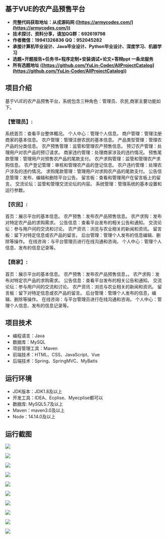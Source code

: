 ## 基于VUE的农产品预售平台

- <b>完整代码获取地址：从戎源码网 ([https://armycodes.com/](https://armycodes.com/))</b>
- <b>技术探讨、资料分享，请加QQ群：692619798</b> 
- <b>作者微信：19941326836  QQ：952045282</b> 
- <b>承接计算机毕业设计、Java毕业设计、Python毕业设计、深度学习、机器学习</b>
- <b>选题+开题报告+任务书+程序定制+安装调试+论文+答辩ppt 一条龙服务</b>
- <b>所有选题地址 ([https://github.com/YuLin-Coder/AllProjectCatalog](https://github.com/YuLin-Coder/AllProjectCatalog)) </b>

## 项目介绍
基于VUE的农产品预售平台，系统包含三种角色：管理员、农民,商家主要功能如下。

### 【管理员】:
系统首页：查看平台整体概况。
个人中心：管理个人信息。
商户管理：管理注册商家的基本信息。
农户管理：管理注册农民的基本信息。
产品类型管理：管理农产品的分类信息。
农产预售管理：监管和管理农产预售信息。
预订农产管理：处理用户对农产品的预订请求。
商家违约管理：处理商家涉及的违约情况。
预售尾款管理：管理用户对预售农产品的尾款支付。
农产求购管理：监管和管理农产求购信息。
农产登记管理：审核和管理农产品的登记信息。
农户违约管理：处理农户涉及的违约情况。
求购尾款管理：管理用户对求购农产品的尾款支付。
公告信息管理：发布、编辑和删除平台公告。
留言板：查看和管理用户在留言板上的留言。
交流论坛：监管和管理交流论坛的内容。
系统管理：管理系统的基本设置和运行参数。

### 【农民】:
首页：展示平台的基本信息。
农产预售：发布农产品预售信息。
农产求购：发布对特定农产品的求购需求。
公告信息：查看平台发布的相关公告和通知。
交流论坛：参与用户间的交流和讨论。
农产资讯：浏览与农业相关的新闻和资讯。
留言板：留下对特定信息或农产品的留言。
后台管理：管理个人发布的信息编辑、删除等操作。
在线咨询：与平台管理员进行在线沟通和咨询。
个人中心：管理个人信息、发布的信息记录等。

### 【商家】:
首页：展示平台的基本信息。
农产预售：发布农产品预售信息，。
农产求购：发布对特定农产品的求购需求。
公告信息：查看平台发布的相关公告和通知。
交流论坛：参与用户间的交流和讨论。
农产资讯：浏览与农业相关的新闻和资讯。
留言板：留下对特定信息或农产品的留言。
后台管理：管理个人发布的信息，编辑、删除等操作。
在线咨询：与平台管理员进行在线沟通和咨询。
个人中心：管理个人信息、发布的信息记录等。

## 项目技术
- 编程语言：Java
- 数据库：MySQL
- 项目管理工具：Maven
- 前端技术：HTML、CSS、JavaScript、Vue
- 后端技术：Spring、SpringMVC、MyBatis

## 运行环境
- JDK版本：JDK1.8及以上
- 开发工具：IDEA、Ecplise、Myecplise都可以
- 数据库: MySQL5.7及以上
- Maven：maven3.0及以上
- Node：14.14.0及以上

## 运行截图
![](screenshot/1.png)

![](screenshot/2.png)

![](screenshot/3.png)

![](screenshot/4.png)

![](screenshot/5.png)

![](screenshot/6.png)

![](screenshot/7.png)

![](screenshot/8.png)

![](screenshot/9.png)

![](screenshot/10.png)
